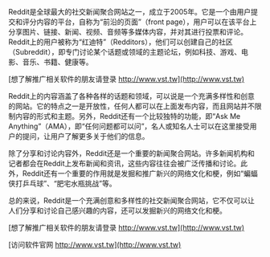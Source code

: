 Reddit是全球最大的社交新闻聚合网站之一，成立于2005年。它是一个由用户提交和评分内容的平台，自称为“前沿的页面”（front page），用户可以在该平台上分享图片、链接、新闻、视频、音频等多媒体内容，并对其进行投票和评论。Reddit上的用户被称为“红迪特”（Redditors），他们可以创建自己的社区（Subreddit），即专门讨论某个话题或领域的主题论坛，例如科技、游戏、电影、音乐、书籍、健康等。

[想了解推广相关软件的朋友请登录 http://www.vst.tw](http://www.vst.tw)

Reddit上的内容涵盖了各种各样的话题和领域，可以说是一个充满多样性和创意的网站。它的特点之一是开放性，任何人都可以在上面发布内容，而且网站并不限制内容的形式和主题。另外，Reddit还有一个比较独特的功能，即“Ask Me Anything”（AMA），即“任何问题都可以问”，名人或知名人士可以在这里接受用户的提问，让用户了解更多关于他们的信息。

除了分享和讨论内容外，Reddit还是一个重要的新闻聚合网站。许多新闻机构和记者都会在Reddit上发布新闻和资讯，这些内容往往会被广泛传播和讨论。此外，Reddit还有一个重要的作用就是发掘和推广新兴的网络文化和梗，例如“蝙蝠侠打乒乓球”、“肥宅水瓶挑战”等。

总的来说，Reddit是一个充满创意和多样性的社交新闻聚合网站，它不仅可以让人们分享和讨论自己感兴趣的内容，还可以发掘新兴的网络文化和梗。

[想了解推广相关软件的朋友请登录 http://www.vst.tw](http://www.vst.tw)


[访问软件官网 http://www.vst.tw](http://www.vst.tw)
